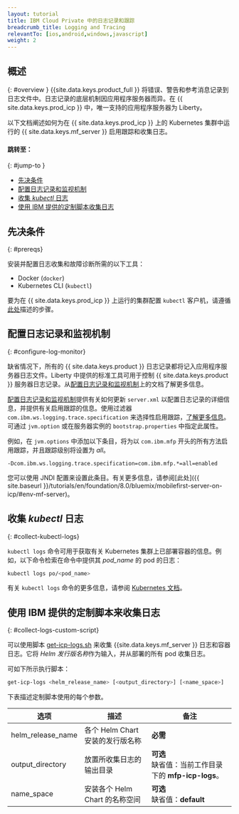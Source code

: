 ```yaml
---
layout: tutorial
title: IBM Cloud Private 中的日志记录和跟踪
breadcrumb_title: Logging and Tracing
relevantTo: [ios,android,windows,javascript]
weight: 2
---
```

<!-- NLS_CHARSET=UTF-8 -->
## 概述
{: #overview }
{{site.data.keys.product_full }} 将错误、警告和参考消息记录到日志文件中。日志记录的底层机制因应用程序服务器而异。在 {{ site.data.keys.prod_icp }} 中，唯一支持的应用程序服务器为 Liberty。

以下文档阐述如何为在 {{ site.data.keys.prod_icp }} 上的 Kubernetes 集群中运行的 {{ site.data.keys.mf_server }} 启用跟踪和收集日志。


#### 跳转至：
{: #jump-to }
* [先决条件](#prereqs)
* [配置日志记录和监视机制](#configure-log-monitor)
* [收集 *kubectl* 日志](#collect-kubectl-logs)
* [使用 IBM 提供的定制脚本收集日志](#collect-logs-custom-script)


## 先决条件
{: #prereqs}

安装并配置日志收集和故障诊断所需的以下工具：
* Docker (`docker`)
* Kubernetes CLI (`kubectl`)

要为在 {{ site.data.keys.prod_icp }} 上运行的集群配置 `kubectl` 客户机，请遵循[此处](https://www.ibm.com/support/knowledgecenter/en/SSBS6K_2.1.0/manage_cluster/cfc_cli.html)描述的步骤。


## 配置日志记录和监视机制
{: #configure-log-monitor}

缺省情况下，所有的 {{ site.data.keys.product }} 日志记录都将记入应用程序服务器日志文件。Liberty 中提供的标准工具可用于控制 {{ site.data.keys.product }} 服务器日志记录。从[配置日志记录和监视机制](https://www.ibm.com/support/knowledgecenter/en/SSHS8R_8.0.0/com.ibm.worklight.installconfig.doc/admin/r_logging_and_monitoring_mechanisms.html)上的文档了解更多信息。

[配置日志记录和监视机制](https://www.ibm.com/support/knowledgecenter/en/SSHS8R_8.0.0/com.ibm.worklight.installconfig.doc/admin/r_logging_and_monitoring_mechanisms.html)提供有关如何更新 `server.xml` 以配置日志记录的详细信息，并提供有关启用跟踪的信息。使用过滤器 `com.ibm.ws.logging.trace.specification` 来选择性启用跟踪，[了解更多信息](https://www.ibm.com/support/knowledgecenter/en/SSEQTP_8.5.5/com.ibm.websphere.wlp.doc/ae/rwlp_logging.html)。可通过 `jvm.option` 或在服务器实例的 `bootstrap.properties` 中指定此属性。

例如，在 `jvm.options` 中添加以下条目，将为以 `com.ibm.mfp` 开头的所有方法启用跟踪，并且跟踪级别将设置为 *all*。
```
-Dcom.ibm.ws.logging.trace.specification=com.ibm.mfp.*=all=enabled
```
您可以使用 JNDI 配置来设置此条目。有关更多信息，请参阅[此处]({{ site.baseurl }}/tutorials/en/foundation/8.0/bluemix/mobilefirst-server-on-icp/#env-mf-server)。


## 收集 *kubectl* 日志
{: #collect-kubectl-logs}

`kubectl logs` 命令可用于获取有关 Kubernetes 集群上已部署容器的信息。例如，以下命令检索在命令中提供其 *pod_name* 的 pod 的日志：

```bash
kubectl logs po/<pod_name>
```
有关 `kubectl logs` 命令的更多信息，请参阅 [Kubernetes 文档](https://kubernetes-v1-4.github.io/docs/user-guide/kubectl/kubectl_logs/)。

## 使用 IBM 提供的定制脚本来收集日志
{: #collect-logs-custom-script}

可以使用脚本 [get-icp-logs.sh](get-icp-logs.sh) 来收集 {{site.data.keys.mf_server }} 日志和容器日志。它将 *Helm 发行版名称*作为输入，并从部署的所有 pod 收集日志。

可如下所示执行脚本：
```bash
get-icp-logs <helm_release_name> [<output_directory>] [<name_space>]
```
下表描述定制脚本使用的每个参数。

| 选项   | 描述 | 备注|
|--------|-------------|---------|
| helm_release_name | 各个 Helm Chart 安装的发行版名称| **必需** |
| output_directory | 放置所收集日志的输出目录| **可选**<br/>缺省值：当前工作目录下的 **mfp-icp-logs**。|
| name_space | 安装各个 Helm Chart 的名称空间 | **可选**<br/>缺省值：**default** |
